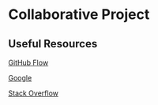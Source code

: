 # Collaborative Project

## Useful Resources

[GitHub Flow](https://guides.github.com/introduction/flow/)

[Google](https://google.com)

[Stack Overflow](https://stackoverflow.com/)
